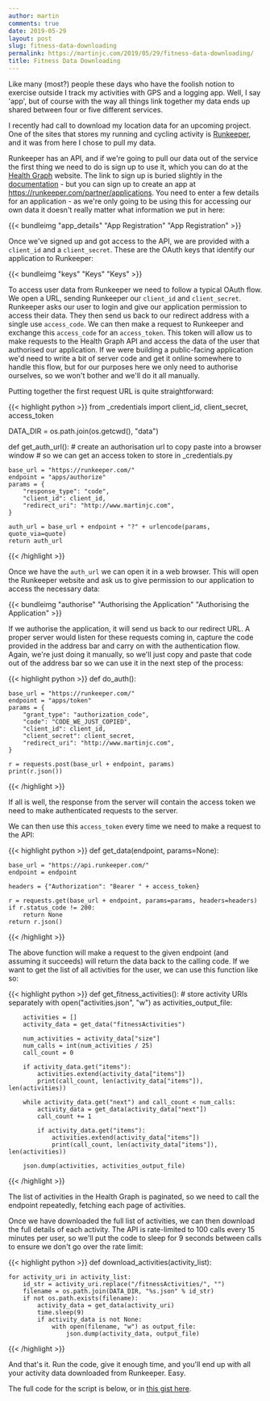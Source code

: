 ```yaml
---
author: martin
comments: true
date: 2019-05-29
layout: post
slug: fitness-data-downloading
permalink: https://martinjc.com/2019/05/29/fitness-data-downloading/
title: Fitness Data Downloading
---
```


Like many (most?) people these days who have the foolish notion to exercise outside I track my activities with GPS and a logging app. Well, I say 'app', but of course with the way all things link together my data ends up shared between four or five different services. 

I recently had call to download my location data for an upcoming project. One of the sites that stores my running and cycling activity is [Runkeeper](https://www.runkeeper.com), and it was from here I chose to pull my data.

Runkeeper has an API, and if we're going to pull our data out of the service the first thing we need to do is sign up to use it, which you can do at the [Health Graph](https://runkeeper.com/developer/healthgraph/) website. The link to sign up is buried slightly in the [documentation](https://runkeeper.com/developer/healthgraph/registration-authorization) - but you can sign up to create an app at https://runkeeper.com/partner/applications. You need to enter a few details for an application - as we're only going to be using this for accessing our own data it doesn't really matter what information we put in here:

{{< bundleimg "app_details" "App Registration" "App Registration" >}}

Once we've signed up and got access to the API, we are provided with a `client_id` and a `client_secret`. These are the OAuth keys that identify our application to Runkeeper:

{{< bundleimg "keys" "Keys" "Keys" >}}

To access user data from Runkeeper we need to follow a typical OAuth flow. We open a URL, sending Runkeeper our `client_id` and `client_secret`. Runkeeper asks our user to login and give our application permission to access their data. They then send us back to our redirect address with a single use `access_code`. We can then make a request to Runkeeper and exchange this `access_code` for an `access_token`. This token will allow us to make requests to the Health Graph API and access the data of the user that authorised our application. If we were building a public-facing application we'd need to write a bit of server code and get it online somewhere to handle this flow, but for our purposes here we only need to authorise ourselves, so we won't bother and we'll do it all manually.

Putting together the first request URL is quite straightforward:

{{< highlight python >}}
from _credentials import client_id, client_secret, access_token

DATA_DIR = os.path.join(os.getcwd(), "data")


def get_auth_url():
    # create an authorisation url to copy paste into a browser window
    # so we can get an access token to store in _credentials.py

    base_url = "https://runkeeper.com/"
    endpoint = "apps/authorize"
    params = {
        "response_type": "code",
        "client_id": client_id,
        "redirect_uri": "http://www.martinjc.com",
    }

    auth_url = base_url + endpoint + "?" + urlencode(params, quote_via=quote)
    return auth_url
{{< /highlight >}}

Once we have the `auth_url` we can open it in a web browser. This will open the Runkeeper website and ask us to give permission to our application to access the necessary data:

{{< bundleimg "authorise" "Authorising the Application" "Authorising the Application" >}}

If we authorise the application, it will send us back to our redirect URL. A proper server would listen for these requests coming in, capture the code provided in the address bar and carry on with the authentication flow. Again, we're just doing it manually, so we'll just copy and paste that code out of the address bar so we can use it in the next step of the process:

{{< highlight python >}}
def do_auth():

    base_url = "https://runkeeper.com/"
    endpoint = "apps/token"
    params = {
        "grant_type": "authorization_code",
        "code": "CODE_WE_JUST_COPIED",
        "client_id": client_id,
        "client_secret": client_secret,
        "redirect_uri": "http://www.martinjc.com",
    }

    r = requests.post(base_url + endpoint, params)
    print(r.json())
{{< /highlight >}}

If all is well, the response from the server will contain the access token we need to make authenticated requests to the server.

We can then use this `access_token` every time we need to make a request to the API:

{{< highlight python >}}
def get_data(endpoint, params=None):

    base_url = "https://api.runkeeper.com/"
    endpoint = endpoint

    headers = {"Authorization": "Bearer " + access_token}

    r = requests.get(base_url + endpoint, params=params, headers=headers)
    if r.status_code != 200:
        return None
    return r.json()
{{< /highlight >}}

The above function will make a request to the given endpoint (and assuming it succeeds) will return the data back to the calling code. If we want to get the list of all activities for the user, we can use this function like so:

{{< highlight python >}}
def get_fitness_activities():
    # store activity URIs separately
    with open("activities.json", "w") as activities_output_file:

        activities = []
        activity_data = get_data("fitnessActivities")

        num_activities = activity_data["size"]
        num_calls = int(num_activities / 25)
        call_count = 0

        if activity_data.get("items"):
            activities.extend(activity_data["items"])
            print(call_count, len(activity_data["items"]), len(activities))

        while activity_data.get("next") and call_count < num_calls:
            activity_data = get_data(activity_data["next"])
            call_count += 1

            if activity_data.get("items"):
                activities.extend(activity_data["items"])
                print(call_count, len(activity_data["items"]), len(activities))

        json.dump(activities, activities_output_file)
{{< /highlight >}}

The list of activities in the Health Graph is paginated, so we need to call the endpoint repeatedly, fetching each page of activities.

Once we have downloaded the full list of activities, we can then download the full details of each activity. The API is rate-limited to 100 calls every 15 minutes per user, so we'll put the code to sleep for 9 seconds between calls to ensure we don't go over the rate limit:

{{< highlight python >}}
def download_activities(activity_list):

    for activity_uri in activity_list:
        id_str = activity_uri.replace("/fitnessActivities/", "")
        filename = os.path.join(DATA_DIR, "%s.json" % id_str)
        if not os.path.exists(filename):
            activity_data = get_data(activity_uri)
            time.sleep(9)
            if activity_data is not None:
                with open(filename, "w") as output_file:
                    json.dump(activity_data, output_file)
{{< /highlight >}}

And that's it. Run the code, give it enough time, and you'll end up with all your activity data downloaded from Runkeeper. Easy.

The full code for the script is below, or in [this gist here](https://gist.github.com/martinjc/0d54358e1ddae6f48f689e899506e570).

<script src="https://gist.github.com/martinjc/0d54358e1ddae6f48f689e899506e570.js"></script>